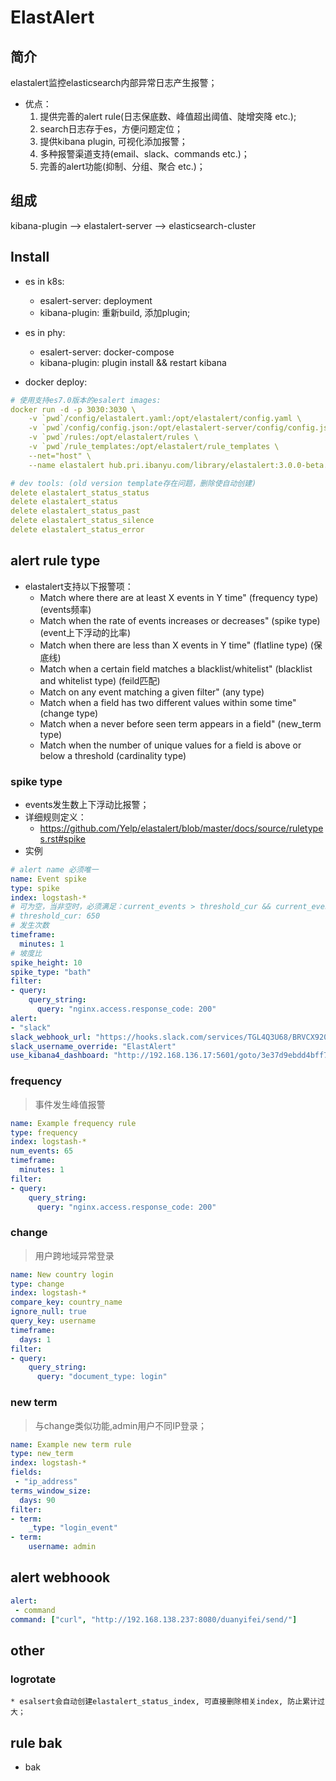# ElastAlert
## 简介
elastalert监控elasticsearch内部异常日志产生报警；
* 优点：
    1. 提供完善的alert rule(日志保底数、峰值超出阈值、陡增突降 etc.);
    2. search日志存于es，方便问题定位；
    3. 提供kibana plugin, 可视化添加报警；
    4. 多种报警渠道支持(email、slack、commands etc.)；
    5. 完善的alert功能(抑制、分组、聚合 etc.)；

## 组成
kibana-plugin --> elastalert-server --> elasticsearch-cluster

## Install
* es in k8s:
    * esalert-server: deployment
    * kibana-plugin: 重新build, 添加plugin;

* es in phy:
    * esalert-server: docker-compose
    * kibana-plugin: plugin install && restart kibana

* docker deploy:

``` yaml
# 使用支持es7.0版本的esalert images:
docker run -d -p 3030:3030 \
    -v `pwd`/config/elastalert.yaml:/opt/elastalert/config.yaml \
    -v `pwd`/config/config.json:/opt/elastalert-server/config/config.json \
    -v `pwd`/rules:/opt/elastalert/rules \
    -v `pwd`/rule_templates:/opt/elastalert/rule_templates \
    --net="host" \
    --name elastalert hub.pri.ibanyu.com/library/elastalert:3.0.0-beta.1

# dev tools: (old version template存在问题，删除使自动创建)
delete elastalert_status_status
delete elastalert_status
delete elastalert_status_past
delete elastalert_status_silence
delete elastalert_status_error
```
    
## alert rule type
* elastalert支持以下报警项：
    * Match where there are at least X events in Y time" (frequency type) (events频率)
    * Match when the rate of events increases or decreases" (spike type) (event上下浮动的比率)
    * Match when there are less than X events in Y time" (flatline type) (保底线)
    * Match when a certain field matches a blacklist/whitelist" (blacklist and whitelist type) (feild匹配)
    * Match on any event matching a given filter" (any type) 
    * Match when a field has two different values within some time" (change type)
    * Match when a never before seen term appears in a field" (new_term type)
    * Match when the number of unique values for a field is above or below a threshold (cardinality type)


### spike type
* events发生数上下浮动比报警；
* 详细规则定义：
    * https://github.com/Yelp/elastalert/blob/master/docs/source/ruletypes.rst#spike
* 实例

``` yaml
# alert name 必须唯一
name: Event spike
type: spike
index: logstash-*
# 可为空，当非空时，必须满足：current_events > threshold_cur && current_events > (ref window * spike_height)
# threshold_cur: 650
# 发生次数
timeframe:
  minutes: 1
# 坡度比
spike_height: 10
spike_type: "bath"
filter:
- query:
    query_string:
      query: "nginx.access.response_code: 200"
alert:
- "slack"
slack_webhook_url: "https://hooks.slack.com/services/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"
slack_username_override: "ElastAlert"
use_kibana4_dashboard: "http://192.168.136.17:5601/goto/3e37d9ebdd4bff7c438fe82fda0dd57d"
```

### frequency
> 事件发生峰值报警

``` yaml
name: Example frequency rule
type: frequency
index: logstash-*
num_events: 65
timeframe:
  minutes: 1
filter:
- query:
    query_string:
      query: "nginx.access.response_code: 200"
```


### change
> 用户跨地域异常登录

``` yaml
name: New country login
type: change
index: logstash-*
compare_key: country_name
ignore_null: true
query_key: username
timeframe:
  days: 1
filter:
- query:
    query_string:
      query: "document_type: login"
```

### new term
> 与change类似功能,admin用户不同IP登录；

``` yaml
name: Example new term rule
type: new_term
index: logstash-*
fields:
 - "ip_address"
terms_window_size:
  days: 90
filter:
- term:
    _type: "login_event"
- term:
    username: admin
```

## alert webhoook

``` yaml
alert:
 - command
command: ["curl", "http://192.168.138.237:8080/duanyifei/send/"]
```

## other
### logrotate
    * esalsert会自动创建elastalert_status_index, 可直接删除相关index, 防止累计过大；

## rule bak
* bak 
